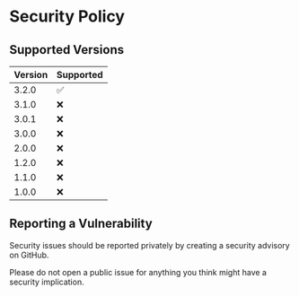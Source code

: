 # Security Policy

## Supported Versions

| Version | Supported          |
| ------- | ------------------ |
| 3.2.0   | :white_check_mark: |
| 3.1.0   | :x:                |
| 3.0.1   | :x:                |
| 3.0.0   | :x:                |
| 2.0.0   | :x:                |
| 1.2.0   | :x:                |
| 1.1.0   | :x:                |
| 1.0.0   | :x:                |

## Reporting a Vulnerability

Security issues should be reported privately by creating a security advisory on GitHub.

Please do not open a public issue for anything you think might have a security implication.
